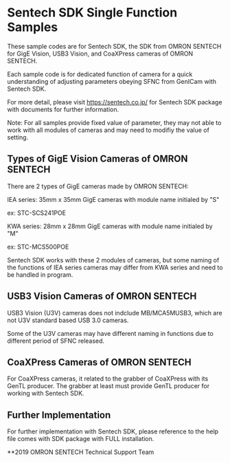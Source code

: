 # Sentech SDK Single Function Samples
These sample codes are for Sentech SDK, the SDK from OMRON SENTECH for GigE Vision, USB3 Vision, and CoaXPress cameras of OMRON SENTECH.

Each sample code is for dedicated function of camera for a quick understanding of adjusting parameters obeying SFNC from GenICam with Sentech SDK.

For more detail, please visit https://sentech.co.jp/ for Sentech SDK package with documents for further information.

Note: For all samples provide fixed value of parameter, they may not able to work with all modules of cameras and may need to modifiy the value of setting.

## Types of GigE Vision Cameras of OMRON SENTECH
There are 2 types of GigE cameras made by OMRON SENTECH:

 IEA series: 35mm x 35mm GigE cameras with module name initialed by "S"
 
  ex: STC-SCS241POE
  
 KWA series: 28mm x 28mm GigE cameras with module name initialed by "M"
 
  ex: STC-MCS500POE

Sentech SDK works with these 2 modules of cameras, but some naming of the functions of IEA series cameras may differ from KWA series and need to be handled in program.

## USB3 Vision Cameras of OMRON SENTECH
USB3 Vision (U3V) cameras does not indclude MB/MCA5MUSB3, which are not U3V standard based USB 3.0 cameras.

Some of the U3V cameras may have different naming in functions due to different period of SFNC released.

## CoaXPress Cameras of OMRON SENTECH
For CoaXPress cameras, it related to the grabber of CoaXPress with its GenTL producer.
The grabber at least must provide GenTL producer for working with Sentech SDK.

## Further Implementation
For further implementation with Sentech SDK, please reference to the help file comes with SDK package with FULL installation.


**2019 OMRON SENTECH Technical Support Team
